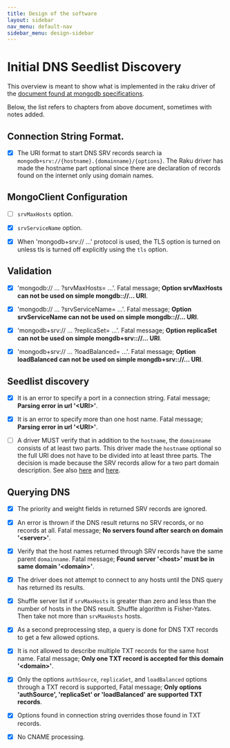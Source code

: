 ```yaml
---
title: Design of the software
layout: sidebar
nav_menu: default-nav
sidebar_menu: design-sidebar
---
```


# Initial DNS Seedlist Discovery

This overview is meant to show what is implemented in the raku driver of the [document found at <u>mongodb specifications</u>](https://github.com/mongodb/specifications/blob/master/source/initial-dns-seedlist-discovery/initial-dns-seedlist-discovery.rst).


Below, the list refers to chapters from above document, sometimes with notes added.


## Connection String Format.

  * [x] The URI format to start DNS SRV records search ia `mongodb+srv://{hostname}.{domainname}/{options}`. The Raku driver has made the hostname part optional since there are declaration of records found on the internet only using domain names.

## MongoClient Configuration
  * [ ] `srvMaxHosts` option.

  * [x] `srvServiceName` option.

  * [x] When 'mongodb+srv:// …' protocol is used, the TLS option is turned on unless tls is turned off explicitly using the `tls` option.

## Validation
  * [x] 'mongodb:// … ?srvMaxHosts= …'. Fatal message; **Option srvMaxHosts can not be used on simple mongdb:://… URI**.

  * [x] 'mongodb:// … ?srvServiceName= …'. Fatal message; **Option srvServiceName can not be used on simple mongdb:://… URI**.

  * [x] 'mongodb+srv:// … ?replicaSet= …'. Fatal message; **Option replicaSet can not be used on simple mongdb+srv:://… URI**.

  * [x] 'mongodb+srv:// … ?loadBalanced= …'. Fatal message; **Option loadBalanced can not be used on simple mongdb+srv:://… URI**.


## Seedlist discovery

* [x] It is an error to specify a port in a connection string. Fatal message; **Parsing error in url '\<URI>'**.

* [x] It is an error to specify more than one host name. Fatal message; **Parsing error in url '\<URI>'**.

* [ ] A driver MUST verify that in addition to the `hostname`, the `domainname` consists of at least two parts. This driver made the `hostname` optional so the full URI does not have to be divided into at least three parts. The decision is made because the SRV records allow for a two part domain description. See also [here](https://support.dnsimple.com/articles/srv-record/) and [here](https://en.wikipedia.org/wiki/SRV_record).


## Querying DNS

* [x] The priority and weight fields in returned SRV records are ignored.

* [x] An error is thrown if the DNS result returns no SRV records, or no records at all. Fatal message; **No servers found after search on domain '\<server>'**.

* [x] Verify that the host names returned through SRV records have the same parent `domainname`. Fatal message; **Found server '\<host>' must be in same domain '\<domain>'**.

* [x] The driver does not attempt to connect to any hosts until the DNS query has returned its results.

* [x] Shuffle server list if `srvMaxHosts` is greater than zero and less than the number of hosts in the DNS result. Shuffle algorithm is Fisher-Yates. Then take not more than `srvMaxHosts` hosts.

* [x] As a second preprocessing step, a query is done for DNS TXT records to get a few allowed options.

* [x] It is not allowed to describe multiple TXT records for the same host name.  Fatal message; **Only one TXT record is accepted for this domain '\<domain>'**.

* [x] Only the options `authSource`, `replicaSet`, and `loadBalanced` options through a TXT record is supported,  Fatal message; **Only options 'authSource', 'replicaSet' or 'loadBalanced' are supported TXT records**.

* [x] Options found in connection string overrides those found in TXT records.

* [x] No CNAME processing.
